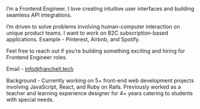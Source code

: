 I’m a Frontend Engineer.
I love creating intuitive user interfaces and building seamless API integrations.

I’m driven to solve problems involving human-computer interaction on unique product teams.
I want to work on B2C subscription-based applications. Example - Pinterest, Airbnb, and Spotify.

Feel free to reach out if you’re building something exciting and hiring for Frontend Engineer roles.

Email -
info@franchell.tech

Background -
Currently working on 5+ front-end web development projects involving JavaScript, React, and Ruby on Rails. Previously worked as a teacher and learning experience designer for 4+ years catering to students with special needs.
